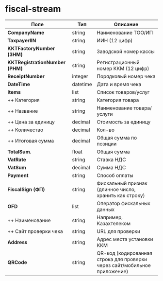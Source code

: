 # fiscal-stream

| Поле                            | Тип       | Описание                                                                 |
|---------------------------------|-----------|--------------------------------------------------------------------------|
| **CompanyName**                 | string    | Наименование ТОО/ИП                                                      |
| **TaxpayerIIN**                 | string    | ИИН (12 цифр)                                                            |
| **KKTFactoryNumber (ЗНМ)**      | string    | Заводской номер кассы                                                    |
| **KKTRegistrationNumber (РНМ)** | string    | Регистрационный номер ККМ (12 цифр)                                      |
| **ReceiptNumber**               | integer   | Порядковый номер чека                                                    |
| **DateTime**                    | datetime  | Дата и время чека                                                        |
| **Items**                       | list      | Список товаров/услуг                                                     |
| ++ Категория                    | string    | Категория товара                                                         |
| ++ Название                     | string    | Наименование товара/услуги                                               |
| ++ Цена за единицу              | decimal   | Стоимость за единицу                                                     |
| ++ Количество                   | decimal   | Кол-во                                                                   |
| ++ Итоговая сумма               | decimal   | Общая сумма по позиции                                                   |
| **TotalSum**.                   | float     | Общая сумма                                                              |
| **VatRate**                     | string    | Ставка НДС                                                               |
| **VatSum**                      | decimal   | Сумма НДС                                                                |
| **Payment**                     | string    | Способ оплаты                                                            |
| **FiscalSign (ФП)**             | string    | Фискальный признак (длинное число, хранить как строку)                   |
| **OFD**                         | list      | Оператор фискальных данных                                               |
| ++ Наименование                 | string    | Например, Казахтелеком                                                   |
| ++ Сайт проверки чека           | string    | URL для проверки                                                         |
| **Address**                     | string    | Адрес места установки ККМ                                                |
| **QRCode**                      | string    | QR-код (кодированная строка для проверки через сайт/мобильное приложение)|
